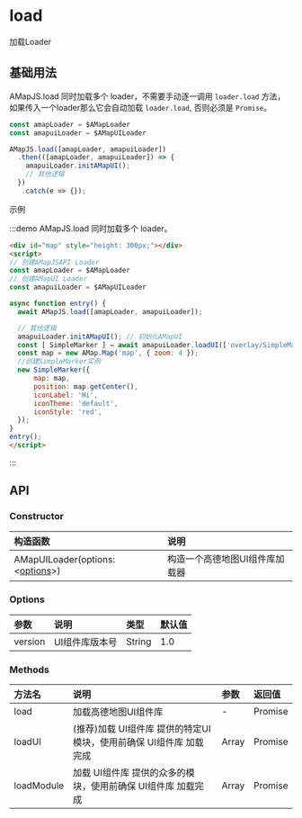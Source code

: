 # load

加载Loader

## 基础用法

AMapJS.load 同时加载多个 loader，不需要手动逐一调用 `loader.load` 方法，如果传入一个loader那么它会自动加载 `loader.load`, 否则必须是 `Promise`。

```javascript
const amapLoader = $AMapLoader
const amapuiLoader = $AMapUILoader

AMapJS.load([amapLoader, amapuiLoader])
  .then(([amapLoader, amapuiLoader]) => {
    amapuiLoader.initAMapUI();
    // 其他逻辑
  })
   .catch(e => {});
```

示例

:::demo AMapJS.load 同时加载多个 loader。

```html
<div id="map" style="height: 300px;"></div>
<script>
// 创建AMapJSAPI Loader
const amapLoader = $AMapLoader
// 创建AMapUI Loader
const amapuiLoader = $AMapUILoader

async function entry() {
  await AMapJS.load([amapLoader, amapuiLoader]);

  // 其他逻辑
  amapuiLoader.initAMapUI(); // 初始化AMapUI
  const [ SimpleMarker ] = await amapuiLoader.loadUI(['overlay/SimpleMarker']);
  const map = new AMap.Map('map', { zoom: 4 });
  //创建SimpleMarker实例
  new SimpleMarker({
      map: map,
      position: map.getCenter(),
      iconLabel: 'Hi',
      iconTheme: 'default',
      iconStyle: 'red',
  });
}
entry();
</script>
```
:::

## API

### Constructor

| 构造函数 | 说明 |
| :------ | :------ |
| AMapUILoader(options: <[options](#options)>) | 构造一个高德地图UI组件库加载器 |

### Options

| 参数 | 说明 | 类型 | 默认值 |
| :------ | :------ | :------ | :------ |
| version | UI组件库版本号 | String | 1.0 | 

### Methods

| 方法名 | 说明 | 参数 | 返回值 |
| :------ | :------ | :------ | :------ |
| load | 加载高德地图UI组件库 | - | Promise |
| loadUI | (推荐)加载 UI组件库 提供的特定UI模块，使用前确保 UI组件库 加载完成 | Array | Promise |
| loadModule | 加载 UI组件库 提供的众多的模块，使用前确保 UI组件库 加载完成 | Array | Promise |

